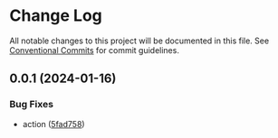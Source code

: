 # Change Log

All notable changes to this project will be documented in this file.
See [Conventional Commits](https://conventionalcommits.org) for commit guidelines.

## 0.0.1 (2024-01-16)

### Bug Fixes

* action ([5fad758](https://github.com/Dai7Igarashi/eslint-plugin-graphql-v4/commit/5fad75835fe6d425ff722c790be4e856787506d1))

